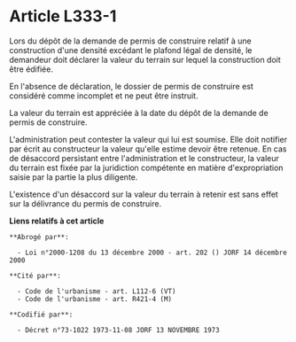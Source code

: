 # Article L333-1

Lors du dépôt de la demande de permis de construire relatif à une construction d'une densité excédant le plafond légal de
densité, le demandeur doit déclarer la valeur du terrain sur lequel la construction doit être édifiée.

En l'absence de déclaration, le dossier de permis de construire est considéré comme incomplet et ne peut être instruit.

La valeur du terrain est appréciée à la date du dépôt de la demande de permis de construire.

L'administration peut contester la valeur qui lui est soumise. Elle doit notifier par écrit au constructeur la valeur qu'elle
estime devoir être retenue. En cas de désaccord persistant entre l'administration et le constructeur, la valeur du terrain
est fixée par la juridiction compétente en matière d'expropriation saisie par la partie la plus diligente.

L'existence d'un désaccord sur la valeur du terrain à retenir est sans effet sur la délivrance du permis de construire.

**Liens relatifs à cet article**

	**Abrogé par**:

	  - Loi n°2000-1208 du 13 décembre 2000 - art. 202 () JORF 14 décembre 2000

	**Cité par**:

	  - Code de l'urbanisme - art. L112-6 (VT)
	  - Code de l'urbanisme - art. R421-4 (M)

	**Codifié par**:

	  - Décret n°73-1022 1973-11-08 JORF 13 NOVEMBRE 1973
